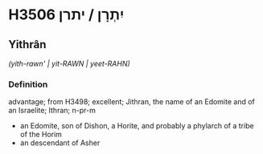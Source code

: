 # H3506 יִתְרָן / יתרן

## Yithrân

_(yith-rawn' | yit-RAWN | yeet-RAHN)_

### Definition

advantage; from H3498; excellent; Jithran, the name of an Edomite and of an Israelite; Ithran; n-pr-m

- an Edomite, son of Dishon, a Horite, and probably a phylarch of a tribe of the Horim
- an descendant of Asher
